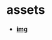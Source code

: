 <!-- generated by markdown-notes-tree -->

# assets

<!-- optional markdown-notes-tree directory description starts here -->

<!-- optional markdown-notes-tree directory description ends here -->

- [**img**](img)
